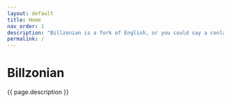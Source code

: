 ```yaml
---
layout: default
title: Home
nav_order: 1
description: "Billzonian is a fork of English, or you could say a conlang that is evolved from English."
permalink: /
---
```


# Billzonian
{{ page.description }}